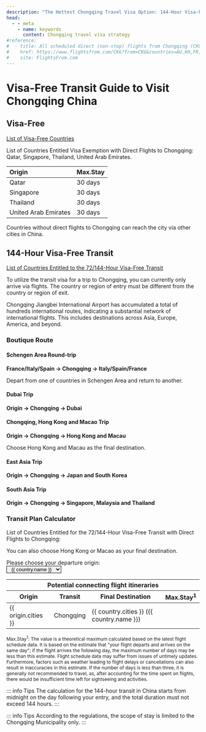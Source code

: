 ```yaml
---
description: "The Hottest Chongqing Travel Visa Option: 144-Hour Visa-Free Transit, List of Eligible Countries, and Recommended Itineraries."
head:
  - - meta
    - name: keywords
      content: Chongqing travel visa strategy
#reference:
#  - title: All scheduled direct (non-stop) flights from Chongqing (CKG)
#    href: https://www.flightsfrom.com/CKG?from=CKG&countries=AU,KH,FR,HU,IT,JP,LA,MY,NP,QA,RU,SG,KR,ES,LK,TH,AE,GB,VN&state=1#
#    site: FlightsFrom.com
---
```


# Visa-Free Transit Guide to Visit Chongqing China

## Visa-Free

[List of Visa-Free Countries](/guide/visa#visa-free)

List of Countries Entitled Visa Exemption with Direct Flights to Chongqing: Qatar, Singapore, Thailand, United Arab Emirates.

| Origin               | Max.Stay |
| :------------------- | :------- |
| Qatar                | 30 days  |
| Singapore            | 30 days  |
| Thailand             | 30 days  |
| United Arab Emirates | 30 days  |

Countries without direct flights to Chongqing can reach the city via other cities in China.

## 144-Hour Visa-Free Transit

[List of Countries Entitled to the 72/144-Hour Visa-Free Transit](/guide/visa#visa-free-transit)

To utilize the transit visa for a trip to Chongqing, you can currently only arrive via flights.
The country or region of entry must be different from the country or region of exit.

Chongqing Jiangbei International Airport has accumulated a total of hundreds international routes, indicating a substantial network of international flights. This includes destinations across Asia, Europe, America, and beyond.

### Boutique Route

#### Schengen Area Round-trip

**France/Italy/Spain → Chongqing → Italy/Spain/France**

Depart from one of countries in Schengen Area and return to another.

#### Dubai Trip

**Origin → Chongqing → Dubai**

#### Chongqing, Hong Kong and Macao Trip

**Origin → Chongqing → Hong Kong and Macau**

Choose Hong Kong and Macau as the final destination.

#### East Asia Trip

**Origin → Chongqing → Japan and South Korea**

#### South Asia Trip

**Origin → Chongqing → Singapore, Malaysia and Thailand**

### Transit Plan Calculator

<script setup>
import { ref, computed } from 'vue'
import { visaFreeCountries } from '../guide/visa';

const visaFreeCountryNames = visaFreeCountries.map(country => country.name);
const directOriginCountries = [
  { name: 'Australia', cities: 'Sydney', weekdays: [0, 1, 0, 0, 0, 0, 0] },
  { name: 'Cambodia', cities: 'Phnom Penh', weekdays: [1, 1, 1, 1, 1, 1, 1] },
  { name: 'France', cities: 'Paris', weekdays: [0, 0, 1, 0, 0, 0, 1] },
  { name: 'Hungary', cities: 'Budapest', weekdays: [0, 0, 0, 1, 0, 0, 0] },
  { name: 'Italy', cities: 'Milan, Rome', weekdays: [0, 1, 1, 1, 0, 1, 0] },
  { name: 'Japan', cities: 'Osaka', weekdays: [0, 0, 1, 0, 1, 0, 1] },
  { name: 'Laos', cities: 'Vientiane', weekdays: [0, 1, 0, 1, 0, 1, 0] },
  { name: 'Malaysia', cities: 'Kuala Lumpur, Penang', weekdays: [1, 1, 1, 1, 1, 1, 1] },
  { name: 'Nepal', cities: 'Kathmandu', weekdays: [0, 0, 1, 0, 0, 0, 1] },
  { name: 'Qatar', cities: 'Doha', weekdays: [0, 0, 1, 0, 1, 0, 1] },
  { name: 'South Korea', cities: 'Seoul', weekdays: [1, 1, 1, 1, 1, 1, 1] },
  { name: 'Russia', cities: 'Moscow', weekdays: [0, 0, 1, 0, 0, 1, 0] },
  { name: 'Singapore', cities: 'Singapore', weekdays: [1, 1, 1, 1, 1, 1, 1] },
  { name: 'Spain', cities: 'Madrid', weekdays: [1, 0, 0, 0, 1, 0, 0] },
  { name: 'Sri Lanka', cities: 'Colombo', weekdays: [0, 1, 0, 1, 0, 1, 0] },
  { name: 'Thailand', cities: 'Bangkok, Phuket, Koh Saumi', weekdays: [1, 1, 1, 1, 1, 1, 1] },
  { name: 'United Arab Emirates', cities: 'Dubai', weekdays: [0, 1, 0, 0, 1, 0, 1] },
  { name: 'United Kingdom', cities: 'London', weekdays: [0, 0, 0, 1, 0, 0, 1] },
  { name: 'Vietnam', cities: 'Ho Chi Minh City, Hanoi', weekdays: [0, 1, 1, 1, 1, 1, 1] },
  { name: 'Hong Kong, China', cities: 'Hong Kong', weekdays: [1, 1, 1, 1, 1, 1, 1] },
  { name: 'Macao, China', cities: 'Macao', weekdays: [1, 0, 1, 0, 1, 1, 0] },
];

const countriesList = ref(directOriginCountries.map(country => ({
  ...country,
  visaFree: visaFreeCountryNames.includes(country.name),
})));

const validVisaFreeCountries = computed(() => countriesList.value.filter(country => country.visaFree));
const destinationCountries = computed(() => countriesList.value.filter(country => country.name !== originName.value));

const timeZone = Intl.DateTimeFormat().resolvedOptions().timeZone.split('/');
const originName = ref(validVisaFreeCountries.value.find(country => country.name === timeZone[0] || country.cities.includes(timeZone[1]))?.name || validVisaFreeCountries.value.find(country => country.visaFree).name);

const origin = computed(() => validVisaFreeCountries.value.find(country => country.name === originName.value));
const finalDestination = computed(() => countriesList.value.filter(country => country.name !== originName.value));
</script>

List of Countries Entitled for the 72/144-Hour Visa-Free Transit with Direct Flights to Chongqing: <template v-for="(country, i) in validVisaFreeCountries" :key="country.name">{{ country.name }}{{ i === validVisaFreeCountries.length - 1 ? '.' : ', ' }}</template>

You can also choose Hong Kong or Macao as your final destination.

<Flex>
<div>
    Please choose your departure origin:
</div>
<div>
    <select v-model="originName" style="text-align:center;border:1px solid;padding:0 8px;">
        <option v-for="country in validVisaFreeCountries" :value="country.name" :key="country.name">{{ country.name }}</option>
    </select>
</div>
</Flex>

<table>
  <thead>
    <tr>
      <th colspan="4">Potential connecting flight itineraries</th>
    </tr>
    <tr>
      <th>Origin</th>
      <th>Transit</th>
      <th>Final Destination</th>
      <th>Max.Stay<sup>1</sup></th>
    </tr>
  </thead>
  <tbody>
    <tr v-for="(country) in finalDestination" :key="country.name">
      <td>{{ origin.cities }}</td>
      <td>Chongqing</td>
      <td>{{ country.cities }} ({{ country.name }})</td>
      <td>
        <Weekdays :arrival="origin.weekdays" :departure="country.weekdays" ></Weekdays>
      </td>
    </tr>
  </tbody>
</table>

<dl style="font-size:12px;">
<dd style="margin:0;">Max.Stay<sup>1</sup>: The value is a theoretical maximum calculated based on the latest flight schedule data. It is based on the estimate that "your flight departs and arrives on the same day"; if the flight arrives the following day, the maximum number of days may be less than this estimate. Flight schedule data may suffer from issues of untimely updates. Furthermore, factors such as weather leading to flight delays or cancellations can also result in inaccuracies in this estimate. If the number of days is less than three, it is generally not recommended to travel, as, after accounting for the time spent on flights, there would be insufficient time left for sightseeing and activities.</dd>
</dl>

::: info Tips
The calculation for the 144-hour transit in China starts from midnight on the day following your entry, and the total duration must not exceed 144 hours.
:::

::: info Tips
According to the regulations, the scope of stay is limited to the Chongqing Municipality only.
:::
